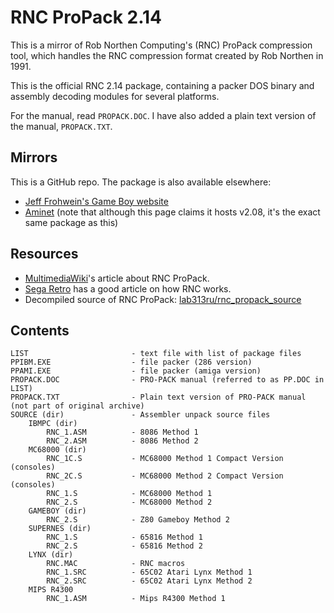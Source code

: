 # RNC ProPack 2.14

This is a mirror of Rob Northen Computing's (RNC) ProPack compression tool, which handles the RNC compression format created by Rob Northen in 1991.

This is the official RNC 2.14 package, containing a packer DOS binary and assembly decoding modules for several platforms.

For the manual, read `PROPACK.DOC`. I have also added a plain text version of the manual, `PROPACK.TXT`.

## Mirrors

This is a GitHub repo. The package is also available elsewhere:

* [Jeff Frohwein's Game Boy website](http://www.devrs.com/gb/files/libs.html)
* [Aminet](http://aminet.net/package/util/pack/RNC_ProPack) (note that although this page claims it hosts v2.08, it's the exact same package as this)

## Resources

* [MultimediaWiki](https://wiki.multimedia.cx/index.php/RNC_ProPack)'s article about RNC ProPack.
* [Sega Retro](http://segaretro.org/Rob_Northen_compression) has a good article on how RNC works.
* Decompiled source of RNC ProPack: [lab313ru/rnc_propack_source](https://github.com/lab313ru/rnc_propack_source)

## Contents

```
LIST                       - text file with list of package files
PPIBM.EXE                  - file packer (286 version)
PPAMI.EXE                  - file packer (amiga version)
PROPACK.DOC                - PRO-PACK manual (referred to as PP.DOC in LIST)
PROPACK.TXT                - Plain text version of PRO-PACK manual (not part of original archive)
SOURCE (dir)               - Assembler unpack source files
    IBMPC (dir)
        RNC_1.ASM          - 8086 Method 1
        RNC_2.ASM          - 8086 Method 2
    MC68000 (dir)
        RNC_1C.S           - MC68000 Method 1 Compact Version (consoles)
        RNC_2C.S           - MC68000 Method 2 Compact Version (consoles)
        RNC_1.S            - MC68000 Method 1
        RNC_2.S            - MC68000 Method 2
    GAMEBOY (dir)
        RNC_2.S            - Z80 Gameboy Method 2
    SUPERNES (dir)
        RNC_1.S            - 65816 Method 1
        RNC_2.S            - 65816 Method 2
    LYNX (dir)
        RNC.MAC            - RNC macros
        RNC_1.SRC          - 65C02 Atari Lynx Method 1
        RNC_2.SRC          - 65C02 Atari Lynx Method 2
    MIPS R4300
        RNC_1.ASM          - Mips R4300 Method 1
```
